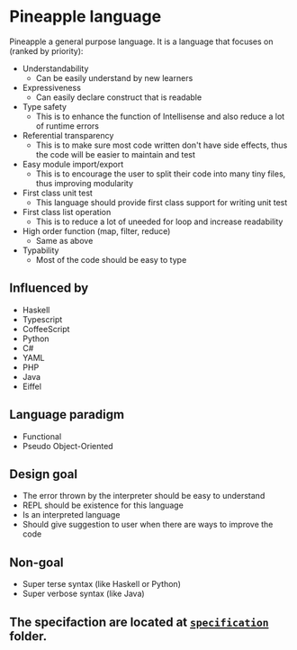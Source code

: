 # Pineapple language
Pineapple  a general purpose language.
It is a language that focuses on (ranked by priority):
- Understandability
    - Can be easily understand by new learners
- Expressiveness
    - Can easily declare construct that is readable
- Type safety
    - This is to enhance the function of Intellisense and also reduce a lot of runtime errors
- Referential transparency
    - This is to make sure most code written don't have side effects, thus the code will be easier to maintain and test
- Easy module import/export
    - This is to encourage the user to split their code into many tiny files, thus improving modularity
- First class unit test
    - This language should provide first class support for writing unit test
- First class list operation
    - This is to reduce a lot of uneeded for loop and increase readability
- High order function (map, filter, reduce)
    - Same as above
- Typability
    - Most of the code should be easy to type 


## Influenced by
- Haskell
- Typescript
- CoffeeScript
- Python
- C#
- YAML
- PHP
- Java
- Eiffel

## Language paradigm
- Functional
- Pseudo Object-Oriented

## Design goal
- The error thrown by the interpreter should be easy to understand
- REPL should be existence for this language
- Is an interpreted language
- Should give suggestion to user when there are ways to improve the code

## Non-goal
- Super terse syntax (like Haskell or Python)
- Super verbose syntax (like Java)

## The specifaction are located at [`specification`](https://github.com/wongjiahau/Pineapple/tree/master/specification) folder.
